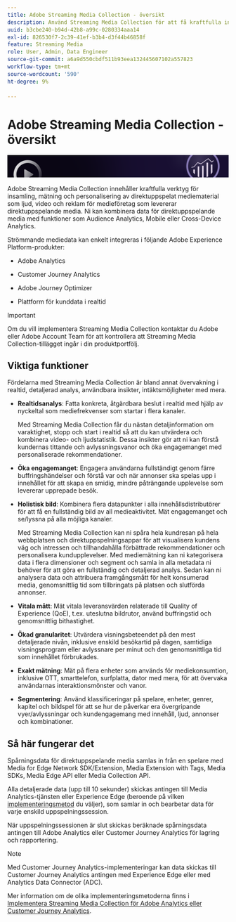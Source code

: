 ```yaml
---
title: Adobe Streaming Media Collection - översikt
description: Använd Streaming Media Collection för att få kraftfulla insikter om innehåll, ljud och annonser.
uuid: b3cbe240-b94d-42b8-a99c-0280334aaa14
exl-id: 826530f7-2c39-41ef-b3b4-d3f44b46858f
feature: Streaming Media
role: User, Admin, Data Engineer
source-git-commit: a6a9d550cbdf511b93eea132445607102a557823
workflow-type: tm+mt
source-wordcount: '590'
ht-degree: 9%

---
```


# Adobe Streaming Media Collection - översikt

![Banderoll](./assets/media_analytics_banner.png)

Adobe Streaming Media Collection innehåller kraftfulla verktyg för insamling, mätning och personalisering av direktuppspelat mediematerial som ljud, video och reklam för medieföretag som levererar direktuppspelande media. Ni kan kombinera data för direktuppspelande media med funktioner som Audience Analytics, Mobile eller Cross-Device Analytics.

Strömmande mediedata kan enkelt integreras i följande Adobe Experience Platform-produkter:

* Adobe Analytics

* Customer Journey Analytics

* Adobe Journey Optimizer

* Plattform för kunddata i realtid

>[!IMPORTANT]
>
>Om du vill implementera Streaming Media Collection kontaktar du Adobe eller Adobe Account Team för att kontrollera att Streaming Media Collection-tillägget ingår i din produktportfölj.

## Viktiga funktioner

Fördelarna med Streaming Media Collection är bland annat övervakning i realtid, detaljerad analys, användbara insikter, intäktsmöjligheter med mera.

* **Realtidsanalys**: Fatta konkreta, åtgärdbara beslut i realtid med hjälp av nyckeltal som mediefrekvenser som startar i flera kanaler.

  Med Streaming Media Collection får du nästan detaljinformation om varaktighet, stopp och start i realtid så att du kan utvärdera och kombinera video- och ljudstatistik. Dessa insikter gör att ni kan förstå kundernas tittande och avlyssningsvanor och öka engagemanget med personaliserade rekommendationer.

* **Öka engagemanget**: Engagera användarna fullständigt genom färre buffringshändelser och förstå var och när annonser ska spelas upp i innehållet för att skapa en smidig, mindre påträngande upplevelse som levererar upprepade besök.

* **Holistisk bild**: Kombinera flera datapunkter i alla innehållsdistributörer för att få en fullständig bild av all medieaktivitet. Mät engagemanget och se/lyssna på alla möjliga kanaler.

  Med Streaming Media Collection kan ni spåra hela kundresan på hela webbplatsen och direktuppspelningsappar för att visualisera kundens väg och intressen och tillhandahålla förbättrade rekommendationer och personalisera kundupplevelser.  Med mediemätning kan ni kategorisera data i flera dimensioner och segment och samla in alla metadata ni behöver för att göra en fullständig och detaljerad analys. Sedan kan ni analysera data och attribuera framgångsmått för helt konsumerad media, genomsnittlig tid som tillbringats på platsen och slutförda annonser.

* **Vitala mått**: Mät vitala leveransvärden relaterade till Quality of Experience (QoE), t.ex. uteslutna bildrutor, använd buffringstid och genomsnittlig bithastighet.

* **Ökad granularitet**: Utvärdera visningsbeteendet på den mest detaljerade nivån, inklusive enskild besökartid på dagen, samtidiga visningsprogram eller avlyssnare per minut och den genomsnittliga tid som innehållet förbrukades.

* **Exakt mätning**: Mät på flera enheter som används för mediekonsumtion, inklusive OTT, smarttelefon, surfplatta, dator med mera, för att övervaka användarnas interaktionsmönster och vanor.

* **Segmentering**: Använd klassificeringar på spelare, enheter, genrer, kapitel och bildspel för att se hur de påverkar era övergripande vyer/avlyssningar och kundengagemang med innehåll, ljud, annonser och kombinationer.


## Så här fungerar det

Spårningsdata för direktuppspelande media samlas in från en spelare med Media for Edge Network SDK/Extension, Media Extension with Tags, Media SDKs, Media Edge API eller Media Collection API.

Alla detaljerade data (upp till 10 sekunder) skickas antingen till Media Analytics-tjänsten eller Experience Edge (beroende på vilken [implementeringsmetod](/help/implementation/overview.md) du väljer), som samlar in och bearbetar data för varje enskild uppspelningssession.

När uppspelningssessionen är slut skickas beräknade spårningsdata antingen till Adobe Analytics eller Customer Journey Analytics för lagring och rapportering.

>[!NOTE]
>
>Med Customer Journey Analytics-implementeringar kan data skickas till Customer Journey Analytics antingen med Experience Edge eller med Analytics Data Connector (ADC).


Mer information om de olika implementeringsmetoderna finns i [Implementera Streaming Media Collection för Adobe Analytics eller Customer Journey Analytics](/help/implementation/overview.md).
